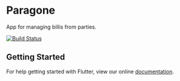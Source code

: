 Paragone
=======

App for managing billis from parties. 

[![Build Status](https://travis-ci.org/sswierczek/Paragone.svg?branch=master)](https://travis-ci.org/sswierczek/Paragone)
## Getting Started

For help getting started with Flutter, view our online
[documentation](https://flutter.io/).
